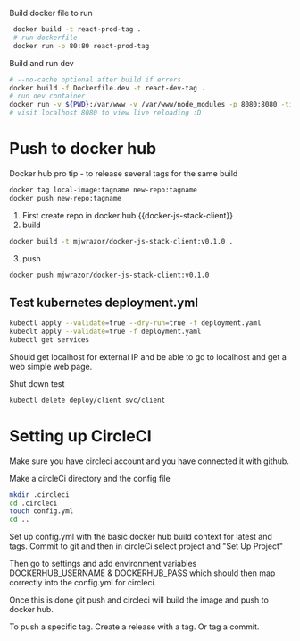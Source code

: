 Build docker file to run

```bash
 docker build -t react-prod-tag .  
 # run dockerfile
 docker run -p 80:80 react-prod-tag
 ```

 Build and run dev
 ```bash
 # --no-cache optional after build if errors
 docker build -f Dockerfile.dev -t react-dev-tag . 
 # run dev container
 docker run -v ${PWD}:/var/www -v /var/www/node_modules -p 8080:8080 -ti --rm --name dev-react-name react-dev-tag
 # visit localhost 8080 to view live reloading :D
 ```

 # Push to docker hub
Docker hub pro tip - to release several tags for the same build
```bash
docker tag local-image:tagname new-repo:tagname
docker push new-repo:tagname
```
1. First create repo in docker hub {{docker-js-stack-client}}
2. build
```bash
docker build -t mjwrazor/docker-js-stack-client:v0.1.0 .
```

3. push
```bash
docker push mjwrazor/docker-js-stack-client:v0.1.0  
```

## Test kubernetes deployment.yml

```bash
kubectl apply --validate=true --dry-run=true -f deployment.yaml
kubeclt apply --validate=true -f deployment.yaml
kubectl get services
```

Should get localhost for external IP and be able to go to localhost and get a web simple web page.

Shut down test
```bash
kubectl delete deploy/client svc/client
```

# Setting up CircleCI
Make sure you have circleci account and you have connected it with github. 

Make a circleCi directory and the config file
```bash
mkdir .circleci
cd .circleci
touch config.yml
cd ..
```

Set up config.yml with the basic docker hub build context for latest and tags. Commit to git and then in circleCi select project and "Set Up Project"

Then go to settings and add environment variables DOCKERHUB_USERNAME & DOCKERHUB_PASS which should then map correctly into the config.yml for circleci.

Once this is done git push and circleci will build the image and push to docker hub.

To push a specific tag. Create a release with a tag. Or tag a commit.